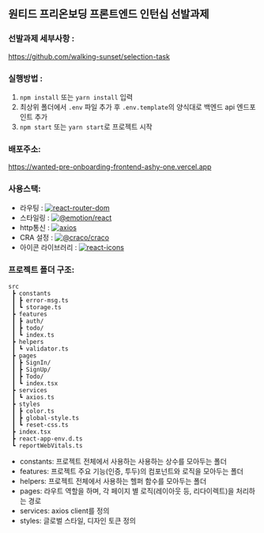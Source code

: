 ## 원티드 프리온보딩 프론트엔드 인턴십 선발과제

### 선발과제 세부사항 :

https://github.com/walking-sunset/selection-task

### 실행방법 :

1. `npm install` 또는 `yarn install` 입력
2. 최상위 폴더에서 `.env` 파일 추가 후 `.env.template`의 양식대로 백엔드 api 엔드포인트 추가
3. `npm start` 또는 `yarn start`로 프로젝트 시작

### 배포주소:

https://wanted-pre-onboarding-frontend-ashy-one.vercel.app

### 사용스택:

- 라우팅 : [![react-router-dom](https://img.shields.io/badge/react--router--dom-v6.8.1-orange)](https://www.npmjs.com/package/react-router-dom)
- 스타일링 : [![@emotion/react](https://img.shields.io/badge/@emotion/react-v11.10.5-pink)](https://www.npmjs.com/package/@emotion/react)
- http통신 : [![axios](https://img.shields.io/badge/axios-v1.3.2-blueviolet)](https://www.npmjs.com/package/axios)
- CRA 설정 : [![@craco/craco](https://img.shields.io/badge/@craco/craco-v7.0.0-1AB190)](https://www.npmjs.com/package/@craco/craco)
- 아이콘 라이브러리 : [![react-icons](https://img.shields.io/badge/react--icons-v4.7.1-red)](https://www.npmjs.com/package/react-icons)

### 프로젝트 폴더 구조:

```
src
 ┣ constants
 ┃ ┣ error-msg.ts
 ┃ ┗ storage.ts
 ┣ features
 ┃ ┣ auth/
 ┃ ┣ todo/
 ┃ ┗ index.ts
 ┣ helpers
 ┃ ┗ validator.ts
 ┣ pages
 ┃ ┣ SignIn/
 ┃ ┣ SignUp/
 ┃ ┣ Todo/
 ┃ ┗ index.tsx
 ┣ services
 ┃ ┗ axios.ts
 ┣ styles
 ┃ ┣ color.ts
 ┃ ┣ global-style.ts
 ┃ ┗ reset-css.ts
 ┣ index.tsx
 ┣ react-app-env.d.ts
 ┗ reportWebVitals.ts
```

- constants: 프로젝트 전체에서 사용하는 사용하는 상수를 모아두는 폴더
- features: 프로젝트 주요 기능(인증, 투두)의 컴포넌트와 로직을 모아두는 폴더
- helpers: 프로젝트 전체에서 사용하는 헬퍼 함수를 모아두는 폴더
- pages: 라우트 역할을 하며, 각 페이지 별 로직(레이아웃 등, 리다이렉트)을 처리하는 경로
- services: axios client를 정의
- styles: 글로벌 스타일, 디자인 토큰 정의

